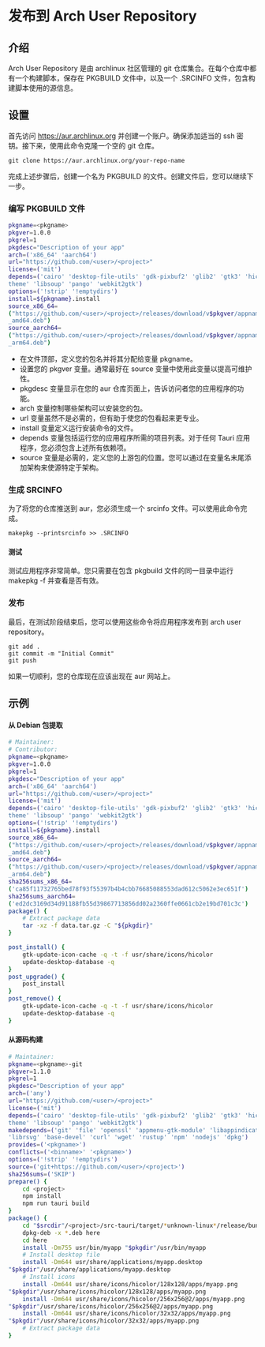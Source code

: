 # 发布到 Arch User Repository

## 介绍

Arch User Repository 是由 archlinux 社区管理的 git 仓库集合。在每个仓库中都有一个构建脚本，保存在 PKGBUILD 文件中，以及一个 .SRCINFO 文件，包含构建脚本使用的源信息。

## 设置

首先访问 https://aur.archlinux.org 并创建一个账户。确保添加适当的 ssh 密钥。接下来，使用此命令克隆一个空的 git 仓库。

```shell
git clone https://aur.archlinux.org/your-repo-name
```

完成上述步骤后，创建一个名为 PKGBUILD 的文件。创建文件后，您可以继续下一步。

### 编写 PKGBUILD 文件

```bash
pkgname=<pkgname>
pkgver=1.0.0
pkgrel=1
pkgdesc="Description of your app"
arch=('x86_64' 'aarch64')
url="https://github.com/<user>/<project>"
license=('mit')
depends=('cairo' 'desktop-file-utils' 'gdk-pixbuf2' 'glib2' 'gtk3' 'hicolor-icon-
theme' 'libsoup' 'pango' 'webkit2gtk')
options=('!strip' '!emptydirs')
install=${pkgname}.install
source_x86_64=
("https://github.com/<user>/<project>/releases/download/v$pkgver/appname_"$pkgver"
_amd64.deb")
source_aarch64=
("https://github.com/<user>/<project>/releases/download/v$pkgver/appname_"$pkgver"
_arm64.deb")
```

- 在文件顶部，定义您的包名并将其分配给变量 pkgname。
- 设置您的 pkgver 变量。通常最好在 source 变量中使用此变量以提高可维护性。
- pkgdesc 变量显示在您的 aur 仓库页面上，告诉访问者您的应用程序的功能。
- arch 变量控制哪些架构可以安装您的包。
- url 变量虽然不是必需的，但有助于使您的包看起来更专业。
- install 变量定义运行安装命令的文件。
- depends 变量包括运行您的应用程序所需的项目列表。对于任何 Tauri 应用程序，您必须包含上述所有依赖项。
- source 变量是必需的，定义您的上游包的位置。您可以通过在变量名末尾添加架构来使源特定于架构。

### 生成 SRCINFO

为了将您的仓库推送到 aur，您必须生成一个 srcinfo 文件。可以使用此命令完成。

```shell
makepkg --printsrcinfo >> .SRCINFO
```

#### 测试

测试应用程序非常简单。您只需要在包含 pkgbuild 文件的同一目录中运行 makepkg -f 并查看是否有效。

### 发布

最后，在测试阶段结束后，您可以使用这些命令将应用程序发布到 arch user repository。

```shell
git add .
git commit -m "Initial Commit"
git push
```

如果一切顺利，您的仓库现在应该出现在 aur 网站上。

## 示例

#### 从 Debian 包提取

```bash
# Maintainer:
# Contributor:
pkgname=<pkgname>
pkgver=1.0.0
pkgrel=1
pkgdesc="Description of your app"
arch=('x86_64' 'aarch64')
url="https://github.com/<user>/<project>"
license=('mit')
depends=('cairo' 'desktop-file-utils' 'gdk-pixbuf2' 'glib2' 'gtk3' 'hicolor-icon-
theme' 'libsoup' 'pango' 'webkit2gtk')
options=('!strip' '!emptydirs')
install=${pkgname}.install
source_x86_64=
("https://github.com/<user>/<project>/releases/download/v$pkgver/appname_"$pkgver"
_amd64.deb")
source_aarch64=
("https://github.com/<user>/<project>/releases/download/v$pkgver/appname_"$pkgver"
_arm64.deb")
sha256sums_x86_64=
('ca85f11732765bed78f93f55397b4b4cbb76685088553dad612c5062e3ec651f')
sha256sums_aarch64=
('ed2dc3169d34d91188fb55d39867713856dd02a2360ffe0661cb2e19bd701c3c')
package() {
    # Extract package data
    tar -xz -f data.tar.gz -C "${pkgdir}"
}
```

```bash
post_install() {
    gtk-update-icon-cache -q -t -f usr/share/icons/hicolor
    update-desktop-database -q
}
post_upgrade() {
    post_install
}
post_remove() {
    gtk-update-icon-cache -q -t -f usr/share/icons/hicolor
    update-desktop-database -q
}
```

#### 从源码构建

```bash
# Maintainer:
pkgname=<pkgname>-git
pkgver=1.1.0
pkgrel=1
pkgdesc="Description of your app"
arch=('any')
url="https://github.com/<user>/<project>"
license=('mit')
depends=('cairo' 'desktop-file-utils' 'gdk-pixbuf2' 'glib2' 'gtk3' 'hicolor-icon-
theme' 'libsoup' 'pango' 'webkit2gtk')
makedepends=('git' 'file' 'openssl' 'appmenu-gtk-module' 'libappindicator-gtk3'
'librsvg' 'base-devel' 'curl' 'wget' 'rustup' 'npm' 'nodejs' 'dpkg')
provides=('<pkgname>')
conflicts=('<binname>' '<pkgname>')
options=('!strip' '!emptydirs')
source=('git+https://github.com/<user>/<project>')
sha256sums=('SKIP')
prepare() {
    cd <project>
    npm install
    npm run tauri build
}
package() {
    cd "$srcdir"/<project>/src-tauri/target/*unknown-linux*/release/bundle/deb
    dpkg-deb -x *.deb here
    cd here
    install -Dm755 usr/bin/myapp "$pkgdir"/usr/bin/myapp
    # Install desktop file
    install -Dm644 usr/share/applications/myapp.desktop
"$pkgdir"/usr/share/applications/myapp.desktop
    # Install icons
    install -Dm644 usr/share/icons/hicolor/128x128/apps/myapp.png
"$pkgdir"/usr/share/icons/hicolor/128x128/apps/myapp.png
    install -Dm644 usr/share/icons/hicolor/256x256@2/apps/myapp.png
"$pkgdir"/usr/share/icons/hicolor/256x256@2/apps/myapp.png
    install -Dm644 usr/share/icons/hicolor/32x32/apps/myapp.png
"$pkgdir"/usr/share/icons/hicolor/32x32/apps/myapp.png
    # Extract package data
}
```

 

